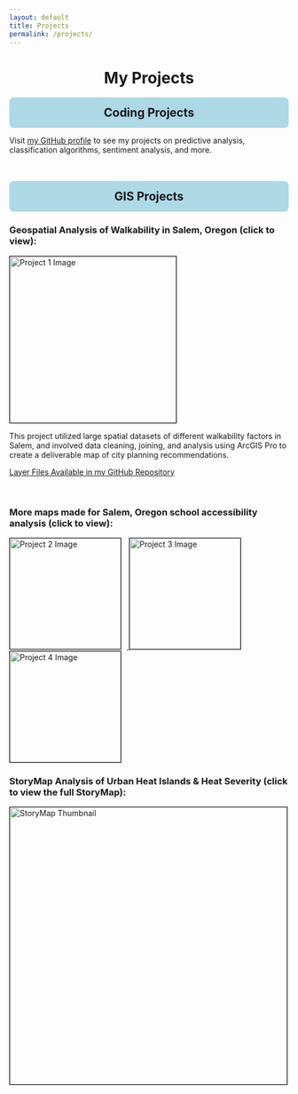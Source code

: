 ```yaml
---
layout: default
title: Projects
permalink: /projects/
---
```


<h1 style="text-align: center;">My Projects</h1>

<h2 style="background-color: #add8e6; padding: 15px; border-radius: 8px; text-align: center; max-width: 600px; margin: 0 auto;">Coding Projects</h2>

Visit [my GitHub profile](https://github.com/siegelhannah) to see my projects on predictive analysis, classification algorithms, sentiment analysis, and more.
<br><br><br>

<h2 style="background-color: #add8e6; padding: 15px; border-radius: 8px; text-align: center; max-width: 600px; margin: 0 auto;">GIS Projects</h2>

### Geospatial Analysis of Walkability in Salem, Oregon (click to view):

<a href="{{ site.baseurl }}/assets/Salem_Final_Project.pdf">
    <img src="{{ site.baseurl }}/assets/FinalMapNeighborhoodIssues.jpg" alt="Project 1 Image" style="width: 300px; border: 1px solid black;">
</a><br>

This project utilized large spatial datasets of different walkability factors in Salem, and involved data cleaning, joining, and analysis using ArcGIS Pro to create a deliverable map of city planning recommendations.

[Layer Files Available in my GitHub Repository](https://github.com/siegelhannah/Salem-Walkability)

<br>

### More maps made for Salem, Oregon school accessibility analysis (click to view):

<a href="{{ site.baseurl }}/assets/Layout2.pdf">
    <img src="{{ site.baseurl }}/assets/Layout2_page-0001.jpg" alt="Project 2 Image" style="width: 200px; border: 1px solid black; display: inline-block; margin-right: 10px;">
</a>
<a href="{{ site.baseurl }}/assets/Layout1.pdf">
    <img src="{{ site.baseurl }}/assets/Layout1_page-0001.jpg" alt="Project 3 Image" style="width: 200px; border: 1px solid black; display: inline-block; margin-right: 10px;">
</a>
<a href="{{ site.baseurl }}/assets/Layout3.pdf">
    <img src="{{ site.baseurl }}/assets/Layout3.jpg" alt="Project 4 Image" style="width: 200px; border: 1px solid black; display: inline-block; margin-right: 10px;">
</a>

<br>

### StoryMap Analysis of Urban Heat Islands & Heat Severity (click to view the full StoryMap):

<a href="https://storymaps.arcgis.com/stories/3404180deb1c4478bef3eb87f87327ff" target="_blank">
    <img src="{{ site.baseurl }}/assets/storymapScreenshot.jpg" alt="StoryMap Thumbnail" style="width: 500px; border: 1px solid black;">
</a>

<br>

